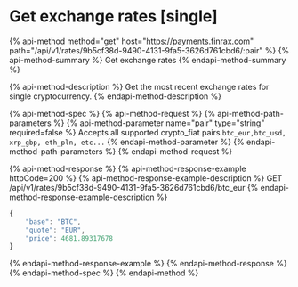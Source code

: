 # Get exchange rates \[single\]

{% api-method method="get" host="https://payments.finrax.com" path="/api/v1/rates/9b5cf38d-9490-4131-9fa5-3626d761cbd6/:pair" %}
{% api-method-summary %}
Get exchange rates
{% endapi-method-summary %}

{% api-method-description %}
Get the most recent exchange rates for single cryptocurrency.
{% endapi-method-description %}

{% api-method-spec %}
{% api-method-request %}
{% api-method-path-parameters %}
{% api-method-parameter name="pair" type="string" required=false %}
Accepts all supported crypto\_fiat pairs `btc_eur,btc_usd, xrp_gbp, eth_pln, etc...` 
{% endapi-method-parameter %}
{% endapi-method-path-parameters %}
{% endapi-method-request %}

{% api-method-response %}
{% api-method-response-example httpCode=200 %}
{% api-method-response-example-description %}
GET /api/v1/rates/9b5cf38d-9490-4131-9fa5-3626d761cbd6/btc\_eur
{% endapi-method-response-example-description %}

```javascript
{
    "base": "BTC",
    "quote": "EUR",
    "price": 4681.89317678
}
```
{% endapi-method-response-example %}
{% endapi-method-response %}
{% endapi-method-spec %}
{% endapi-method %}



